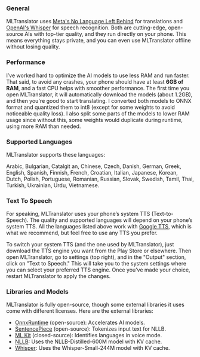 <h3>General</h3>

MLTranslator uses [Meta's No Language Left Behind](https://ai.meta.com/research/no-language-left-behind/) for translations and [OpenAI's Whisper](https://openai.com/index/whisper/) for speech recognition. Both are cutting-edge, open-source AIs with top-tier quality, and they run directly on your phone. This means everything stays private, and you can even use MLTranslator offline without losing quality.

### Performance

I’ve worked hard to optimize the AI models to use less RAM and run faster. That said, to avoid any crashes, your phone should have at least **6GB of RAM**, and a fast CPU helps with smoother performance. The first time you open MLTranslator, it will automatically download the models (about 1.2GB), and then you're good to start translating.
I converted both models to ONNX format and quantized them to int8 (except for some weights to avoid noticeable quality loss). I also split some parts of the models to lower RAM usage since without this, some weights would duplicate during runtime, using more RAM than needed.

### Supported Languages

MLTranslator supports these languages:

Arabic, Bulgarian, Catalgit an, Chinese, Czech, Danish, German, Greek, English, Spanish, Finnish, French, Croatian, Italian, Japanese, Korean, Dutch, Polish, Portuguese, Romanian, Russian, Slovak, Swedish, Tamil, Thai, Turkish, Ukrainian, Urdu, Vietnamese.

### Text To Speech

For speaking, MLTranslator uses your phone’s system TTS (Text-to-Speech). The quality and supported languages will depend on your phone’s system TTS. All the languages listed above work with [Google TTS](https://play.google.com/store/apps/details?id=com.google.android.tts&pcampaignid=web_share), which is what we recommend, but feel free to use any TTS you prefer.

To switch your system TTS (and the one used by MLTranslator), just download the TTS engine you want from the Play Store or elsewhere. Then open MLTranslator, go to settings (top right), and in the "Output" section, click on "Text to Speech." This will take you to the system settings where you can select your preferred TTS engine. Once you’ve made your choice, restart MLTranslator to apply the changes.

### Libraries and Models

MLTranslator is fully open-source, though some external libraries it uses come with different licenses. Here are the external libraries:

- [OnnxRuntime](https://github.com/microsoft/onnxruntime) (open-source): Accelerates AI models.
- [SentencePiece](https://github.com/google/sentencepiece) (open-source): Tokenizes input text for NLLB.
- [ML Kit](https://developers.google.com/ml-kit/language/identification) (closed-source): Identifies languages in voice mode.
- [NLLB](https://github.com/facebookresearch/fairseq/tree/nllb): Uses the NLLB-Distilled-600M model with KV cache.
- [Whisper](https://github.com/openai/whisper): Uses the Whisper-Small-244M model with KV cache.



